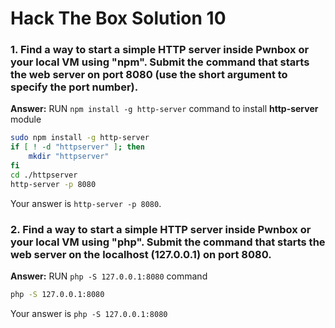  # Hack The Box Solution  10

### 1. Find a way to start a simple HTTP server inside Pwnbox or your local VM using "npm". Submit the command that starts the web server on port 8080 (use the short argument to specify the port number).
**Answer:** RUN  `npm install -g http-server` command to install **http-server** module
```bash
sudo npm install -g http-server
if [ ! -d "httpserver" ]; then
	mkdir "httpserver"
fi
cd ./httpserver
http-server -p 8080
```
Your answer is `http-server -p 8080`.

### 2. Find a way to start a simple HTTP server inside Pwnbox or your local VM using "php". Submit the command that starts the web server on the localhost (127.0.0.1) on port 8080.
**Answer:** RUN `php -S 127.0.0.1:8080` command
```bash
php -S 127.0.0.1:8080
```
Your answer is `php -S 127.0.0.1:8080`
